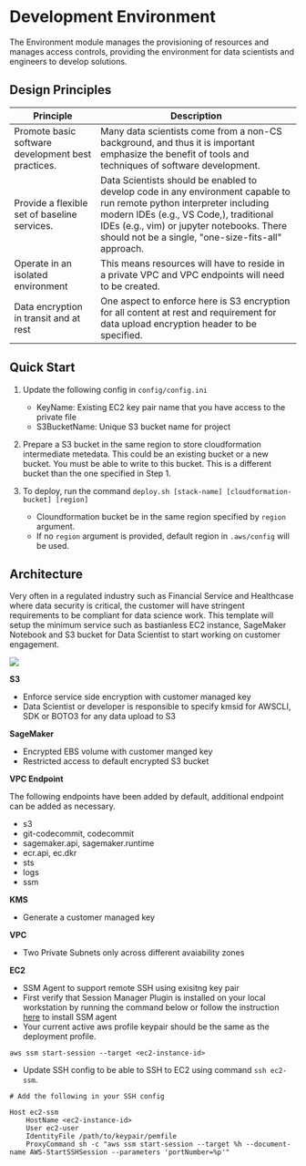 # Development Environment

The Environment module manages the provisioning of resources and manages access
controls, providing the environment for data scientists and engineers to
develop solutions.

## Design Principles

| Principle                                          | Description                                                                                                                                                                                                                                                          |
| -------------------------------------------------- | -------------------------------------------------------------------------------------------------------------------------------------------------------------------------------------------------------------------------------------------------------------------- |
| Promote basic software development best practices. | Many data scientists come from a non-CS background, and thus it is important emphasize the benefit of tools and techniques of software development.                                                                                                                  |
| Provide a flexible set of baseline services.       | Data Scientists should be enabled to develop code in any environment capable to run remote python interpreter including modern IDEs (e.g., VS Code,), traditional IDEs (e.g., vim) or jupyter notebooks. There should not be a single, "one-size-fits-all" approach. |
| Operate in an isolated environment                 | This means resources will have to reside in a private VPC and VPC endpoints will need to be created.                                                                                                                                                                 |
| Data encryption in transit and at rest             | One aspect to enforce here is S3 encryption for all content at rest and requirement for data upload encryption header to be specified.                                                                                                                               |

## Quick Start

1) Update the following config in `config/config.ini`
    - KeyName: Existing EC2 key pair name that you have access to the private file
    - S3BucketName: Unique S3 bucket name for project

2) Prepare a S3 bucket in the same region to store cloudformation
intermediate metedata. This could be an existing bucket or a new bucket. You
must be able to write to this bucket. This is a different bucket than the one
specified in Step 1.

3) To deploy, run the command `deploy.sh [stack-name] [cloudformation-bucket] [region]`
   - Cloundformation bucket be in the same region specified by `region` argument.
   - If no `region` argument is provided, default region in `.aws/config` will be used.

## Architecture

Very often in a regulated industry such as Financial Service and Healthcase
where data security is critical, the customer will have stringent requirements
to be compliant for data science work. This template will setup the
minimum service such as bastianless EC2 instance, SageMaker Notebook and S3
bucket for Data Scientist to start working on customer engagement.

![](https://github.com/awslabs/mlmax/raw/main/modules/environment/images/architecture.png)

**S3**

- Enforce service side encryption with customer managed key
- Data Scientist or developer is responsible to specify kmsid for AWSCLI, SDK or BOTO3 for any data upload to S3

**SageMaker**

- Encrypted EBS volume with customer manged key
- Restricted access to default encrypted S3 bucket

**VPC Endpoint**

The following endpoints have been added by default, additional endpoint can be added as necessary.

- s3
- git-codecommit, codecommit
- sagemaker.api, sagemaker.runtime
- ecr.api, ec.dkr
- sts
- logs
- ssm

**KMS**

- Generate a customer managed key

**VPC**

- Two Private Subnets only across different avaiability zones

**EC2**

- SSM Agent to support remote SSH using exisitng key pair
- First verify that Session Manager Plugin is installed on your local workstation by running the command below or follow the instruction [here](https://docs.aws.amazon.com/systems-manager/latest/userguide/session-manager-working-with-install-plugin.html#install-plugin-verify) to install SSM agent
- Your current active aws profile keypair should be the same as the deployment profile.

```
aws ssm start-session --target <ec2-instance-id>
```

- Update SSH config to be able to SSH to EC2 using command `ssh ec2-ssm`.

```
# Add the following in your SSH config

Host ec2-ssm
    HostName <ec2-instance-id>
    User ec2-user
    IdentityFile /path/to/keypair/pemfile
    ProxyCommand sh -c "aws ssm start-session --target %h --document-name AWS-StartSSHSession --parameters 'portNumber=%p'"

```
